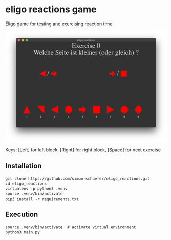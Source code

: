 # eligo reactions game
Eligo game for testing and exercising reaction time

![Drag Racing](ressources/screenshot.png)

Keys: [Left] for left block, [Right] for right block, [Space] for next exercise


## Installation
```
git clone https://github.com/simon-schaefer/eligo_reactions.git
cd eligo_reactions
virtualenv -p python3 .venv
source .venv/bin/activate
pip3 install -r requirements.txt
```

## Execution
```
source .venv/bin/activate  # activate virtual environment
python3 main.py
```